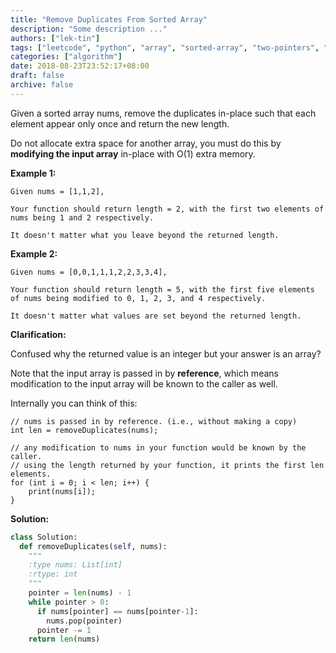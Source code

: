 ```yaml
---
title: "Remove Duplicates From Sorted Array"
description: "Some description ..."
authors: ["lek-tin"]
tags: ["leetcode", "python", "array", "sorted-array", "two-pointers", "remove-duplicates"]
categories: ["algorithm"]
date: 2018-08-23T23:52:17+08:00
draft: false
archive: false
---
```


Given a sorted array nums, remove the duplicates in-place such that each element appear only once and return the new length.

Do not allocate extra space for another array, you must do this by **modifying the input array** in-place with O(1) extra memory.

**Example 1:**
```
Given nums = [1,1,2],

Your function should return length = 2, with the first two elements of nums being 1 and 2 respectively.

It doesn't matter what you leave beyond the returned length.
```
**Example 2:**
```
Given nums = [0,0,1,1,1,2,2,3,3,4],

Your function should return length = 5, with the first five elements of nums being modified to 0, 1, 2, 3, and 4 respectively.

It doesn't matter what values are set beyond the returned length.
```
**Clarification:**

Confused why the returned value is an integer but your answer is an array?

Note that the input array is passed in by **reference**, which means modification to the input array will be known to the caller as well.

Internally you can think of this:
```
// nums is passed in by reference. (i.e., without making a copy)
int len = removeDuplicates(nums);

// any modification to nums in your function would be known by the caller.
// using the length returned by your function, it prints the first len elements.
for (int i = 0; i < len; i++) {
    print(nums[i]);
}
```
**Solution:**
```python
class Solution:
  def removeDuplicates(self, nums):
    """
    :type nums: List[int]
    :rtype: int
    """
    pointer = len(nums) - 1
    while pointer > 0:
      if nums[pointer] == nums[pointer-1]:
        nums.pop(pointer)
      pointer -= 1
    return len(nums)
```